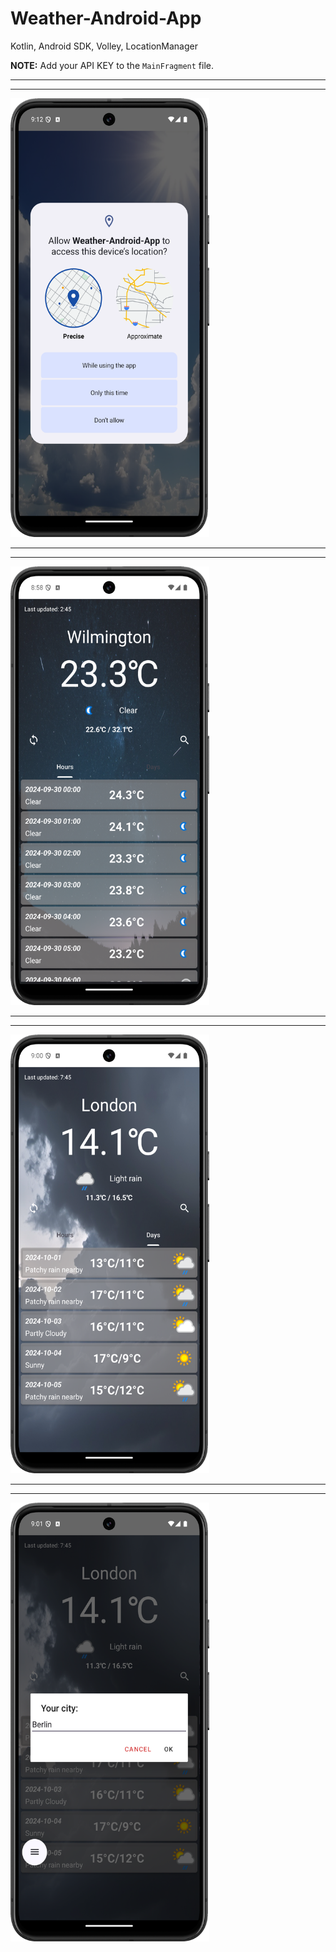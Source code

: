 # Weather-Android-App

Kotlin, Android SDK, Volley, LocationManager

**NOTE:** Add your API KEY to the `MainFragment` file.

_________________________
_________________________

<img src="readmeSrc/scr_allow_location.png" alt="scr_allow_location" width="318" height="702" />

_________________________
_________________________

<img src="readmeSrc/scr_night.png" alt="scr_night" width="318" height="702" />

_________________________
_________________________

<img src="readmeSrc/scr_rain.png" alt="scr_rain" width="318" height="702" />

_________________________
_________________________

<img src="readmeSrc/scr_select.png" alt="scr_select" width="318" height="702" />